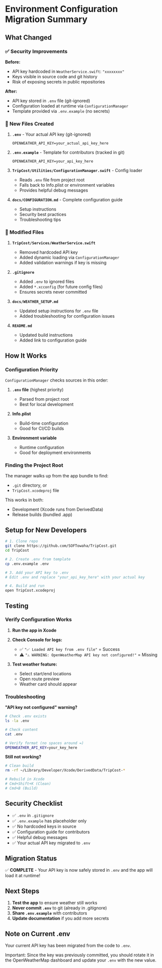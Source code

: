 # Environment Configuration Migration Summary

## What Changed

### ✅ Security Improvements

**Before:**
- API key hardcoded in `WeatherService.swift`: `"xxxxxxxx"`
- Keys visible in source code and git history
- Risk of exposing secrets in public repositories

**After:**
- API key stored in `.env` file (git-ignored)
- Configuration loaded at runtime via `ConfigurationManager`
- Template provided via `.env.example` (no secrets)

### 📁 New Files Created

1. **`.env`** - Your actual API key (git-ignored)
   ```
   OPENWEATHER_API_KEY=your_actual_api_key_here
   ```

2. **`.env.example`** - Template for contributors (tracked in git)
   ```
   OPENWEATHER_API_KEY=your_api_key_here
   ```

3. **`TripCost/Utilities/ConfigurationManager.swift`** - Config loader
   - Reads `.env` file from project root
   - Falls back to Info.plist or environment variables
   - Provides helpful debug messages

4. **`docs/CONFIGURATION.md`** - Complete configuration guide
   - Setup instructions
   - Security best practices
   - Troubleshooting tips

### 🔧 Modified Files

1. **`TripCost/Services/WeatherService.swift`**
   - Removed hardcoded API key
   - Added dynamic loading via `ConfigurationManager`
   - Added validation warnings if key is missing

2. **`.gitignore`**
   - Added `.env` to ignored files
   - Added `*.xcconfig` (for future config files)
   - Ensures secrets never committed

3. **`docs/WEATHER_SETUP.md`**
   - Updated setup instructions for `.env` file
   - Added troubleshooting for configuration issues

4. **`README.md`**
   - Updated build instructions
   - Added link to configuration guide

## How It Works

### Configuration Priority

`ConfigurationManager` checks sources in this order:

1. **`.env` file** (highest priority)
   - Parsed from project root
   - Best for local development
   
2. **Info.plist**
   - Build-time configuration
   - Good for CI/CD builds
   
3. **Environment variable**
   - Runtime configuration
   - Good for deployment environments

### Finding the Project Root

The manager walks up from the app bundle to find:
- `.git` directory, or
- `TripCost.xcodeproj` file

This works in both:
- Development (Xcode runs from DerivedData)
- Release builds (bundled .app)

## Setup for New Developers

```bash
# 1. Clone repo
git clone https://github.com/SOFTowaha/TripCost.git
cd TripCost

# 2. Create .env from template
cp .env.example .env

# 3. Add your API key to .env
# Edit .env and replace "your_api_key_here" with your actual key

# 4. Build and run
open TripCost.xcodeproj
```

## Testing

### Verify Configuration Works

1. **Run the app in Xcode**
2. **Check Console for logs:**
   - ✅ `"✅ Loaded API key from .env file"` = Success
   - ⚠️ `"⚠️ WARNING: OpenWeatherMap API key not configured!"` = Missing

3. **Test weather feature:**
   - Select start/end locations
   - Open route preview
   - Weather card should appear

### Troubleshooting

**"API key not configured" warning?**
```bash
# Check .env exists
ls -la .env

# Check content
cat .env

# Verify format (no spaces around =)
OPENWEATHER_API_KEY=your_key_here
```

**Still not working?**
```bash
# Clean build
rm -rf ~/Library/Developer/Xcode/DerivedData/TripCost-*

# Rebuild in Xcode
# Cmd+Shift+K (Clean)
# Cmd+B (Build)
```

## Security Checklist

- ✅ `.env` in `.gitignore`
- ✅ `.env.example` has placeholder only
- ✅ No hardcoded keys in source
- ✅ Configuration guide for contributors
- ✅ Helpful debug messages
- ✅ Your actual API key migrated to `.env`

## Migration Status

✅ **COMPLETE** - Your API key is now safely stored in `.env` and the app will load it at runtime!

## Next Steps

1. **Test the app** to ensure weather still works
2. **Never commit `.env`** to git (already in .gitignore)
3. **Share `.env.example`** with contributors
4. **Update documentation** if you add more secrets

## Note on Current .env

Your current API key has been migrated from the code to `.env`.

Important: Since the key was previously committed, you should rotate it in the OpenWeatherMap dashboard and update your `.env` with the new value.
